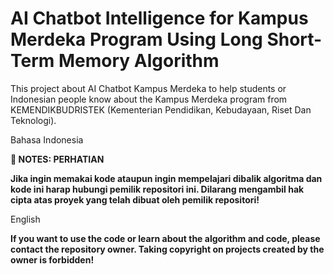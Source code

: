 # AI Chatbot Intelligence for Kampus Merdeka Program Using Long Short-Term Memory Algorithm

<p>This project about AI Chatbot Kampus Merdeka to help students or Indonesian people know about the Kampus Merdeka program from KEMENDIKBUDRISTEK (Kementerian Pendidikan, 
Kebudayaan, Riset Dan Teknologi).</p>

<p>Bahasa Indonesia</p>

<b>📌 NOTES: PERHATIAN</b>

<b>Jika ingin memakai kode ataupun ingin mempelajari dibalik algoritma dan kode ini harap hubungi pemilik repositori ini. Dilarang mengambil hak cipta atas proyek yang telah dibuat oleh pemilik repositori!</b>

<p>English</p>

<b>If you want to use the code or learn about the algorithm and code, please contact the repository owner. Taking copyright on projects created by the owner is forbidden!</b>
